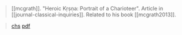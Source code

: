 > [[mcgrath]]. "Heroic Kṛṣṇa: Portrait of a Charioteer". Article in [[journal-classical-inquiries]]. Related to his book [[mcgrath2013]].

> [chs](https://chs.harvard.edu/kevin-mcgrath-heroic-k%E1%B9%9B%E1%B9%A3%E1%B9%87a-portrait-of-a-charioteer/)
> [pdf](a/mcgrath2020-11-02.pdf)